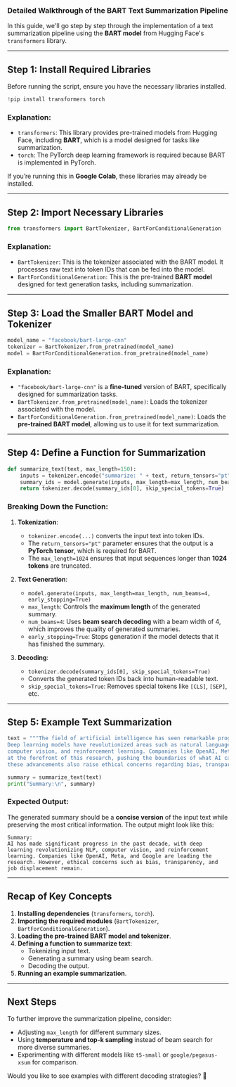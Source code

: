 ### **Detailed Walkthrough of the BART Text Summarization Pipeline**

In this guide, we'll go step by step through the implementation of a text summarization pipeline using the **BART model** from Hugging Face's `transformers` library.

---

## **Step 1: Install Required Libraries**
Before running the script, ensure you have the necessary libraries installed.

```python
!pip install transformers torch
```

### **Explanation:**
- `transformers`: This library provides pre-trained models from Hugging Face, including **BART**, which is a model designed for tasks like summarization.
- `torch`: The PyTorch deep learning framework is required because BART is implemented in PyTorch.

If you’re running this in **Google Colab**, these libraries may already be installed.

---

## **Step 2: Import Necessary Libraries**

```python
from transformers import BartTokenizer, BartForConditionalGeneration
```

### **Explanation:**
- `BartTokenizer`: This is the tokenizer associated with the BART model. It processes raw text into token IDs that can be fed into the model.
- `BartForConditionalGeneration`: This is the pre-trained **BART model** designed for text generation tasks, including summarization.

---

## **Step 3: Load the Smaller BART Model and Tokenizer**

```python
model_name = "facebook/bart-large-cnn"
tokenizer = BartTokenizer.from_pretrained(model_name)
model = BartForConditionalGeneration.from_pretrained(model_name)
```

### **Explanation:**
- `"facebook/bart-large-cnn"` is a **fine-tuned** version of BART, specifically designed for summarization tasks.
- `BartTokenizer.from_pretrained(model_name)`: Loads the tokenizer associated with the model.
- `BartForConditionalGeneration.from_pretrained(model_name)`: Loads the **pre-trained BART model**, allowing us to use it for text summarization.

---

## **Step 4: Define a Function for Summarization**

```python
def summarize_text(text, max_length=150):
    inputs = tokenizer.encode("summarize: " + text, return_tensors="pt", max_length=1024, truncation=True)
    summary_ids = model.generate(inputs, max_length=max_length, num_beams=4, early_stopping=True)
    return tokenizer.decode(summary_ids[0], skip_special_tokens=True)
```

### **Breaking Down the Function:**
1. **Tokenization**:
   - `tokenizer.encode(...)` converts the input text into token IDs.
   - The `return_tensors="pt"` parameter ensures that the output is a **PyTorch tensor**, which is required for BART.
   - The `max_length=1024` ensures that input sequences longer than **1024 tokens** are truncated.

2. **Text Generation**:
   - `model.generate(inputs, max_length=max_length, num_beams=4, early_stopping=True)`
   - `max_length`: Controls the **maximum length** of the generated summary.
   - `num_beams=4`: Uses **beam search decoding** with a beam width of 4, which improves the quality of generated summaries.
   - `early_stopping=True`: Stops generation if the model detects that it has finished the summary.

3. **Decoding**:
   - `tokenizer.decode(summary_ids[0], skip_special_tokens=True)`
   - Converts the generated token IDs back into human-readable text.
   - `skip_special_tokens=True`: Removes special tokens like `[CLS]`, `[SEP]`, etc.

---

## **Step 5: Example Text Summarization**

```python
text = """The field of artificial intelligence has seen remarkable progress over the past decade.
Deep learning models have revolutionized areas such as natural language processing,
computer vision, and reinforcement learning. Companies like OpenAI, Meta, and Google are
at the forefront of this research, pushing the boundaries of what AI can achieve. However,
these advancements also raise ethical concerns regarding bias, transparency, and job displacement."""

summary = summarize_text(text)
print("Summary:\n", summary)
```

### **Expected Output:**
The generated summary should be a **concise version** of the input text while preserving the most critical information. The output might look like this:

```
Summary:
AI has made significant progress in the past decade, with deep learning revolutionizing NLP, computer vision, and reinforcement learning. Companies like OpenAI, Meta, and Google are leading the research. However, ethical concerns such as bias, transparency, and job displacement remain.
```

---

## **Recap of Key Concepts**
1. **Installing dependencies** (`transformers`, `torch`).
2. **Importing the required modules** (`BartTokenizer`, `BartForConditionalGeneration`).
3. **Loading the pre-trained BART model and tokenizer**.
4. **Defining a function to summarize text**:
   - Tokenizing input text.
   - Generating a summary using beam search.
   - Decoding the output.
5. **Running an example summarization**.

---

## **Next Steps**
To further improve the summarization pipeline, consider:
- Adjusting `max_length` for different summary sizes.
- Using **temperature and top-k sampling** instead of beam search for more diverse summaries.
- Experimenting with different models like `t5-small` or `google/pegasus-xsum` for comparison.

Would you like to see examples with different decoding strategies? 🚀
